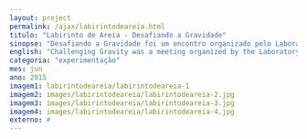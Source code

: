 ```yaml
---
layout: project
permalink: /ajax/labirintodeareia.html
titulo: "Labirinto de Areia - Desafiando a Gravidade"
sinopse: "Desafiando a Gravidade foi um encontro organizado pelo Laboratório de Modelos e Fabricação Digital (LAMO3D – FAU/UFRJ) e Núcleo de Arte e Novos Organismos (NANO - EBA/UFRJ) para unir design paramétrico e computação física. Labirinto de Areia foi a maquete resultante do trabalho de grupo junto com Camila, Isadora, Luciano, Raquel, Thomaz."
english: "Challenging Gravity was a meeting organized by the Laboratory of Digital Models and Manufacture (LAMO3D - FAU / UFRJ) and Nucleus of Art and New Organisms (NANO - EBA / UFRJ) to unite parametric design and physical computing. Labyrinth of Sand was the model resulting from the group work with Camila, Isadora, Luciano, Raquel, Thomaz."
categoria: "experimentação"
mes: jun
ano: 2015
imagem1: labirintodeareia/labirintodeareia-1
imagem2: images/labirintodeareia/labirintodeareia-2.jpg
imagem3: images/labirintodeareia/labirintodeareia-3.jpg
imagem4: images/labirintodeareia/labirintodeareia-4.jpg
externo: #
---
```


